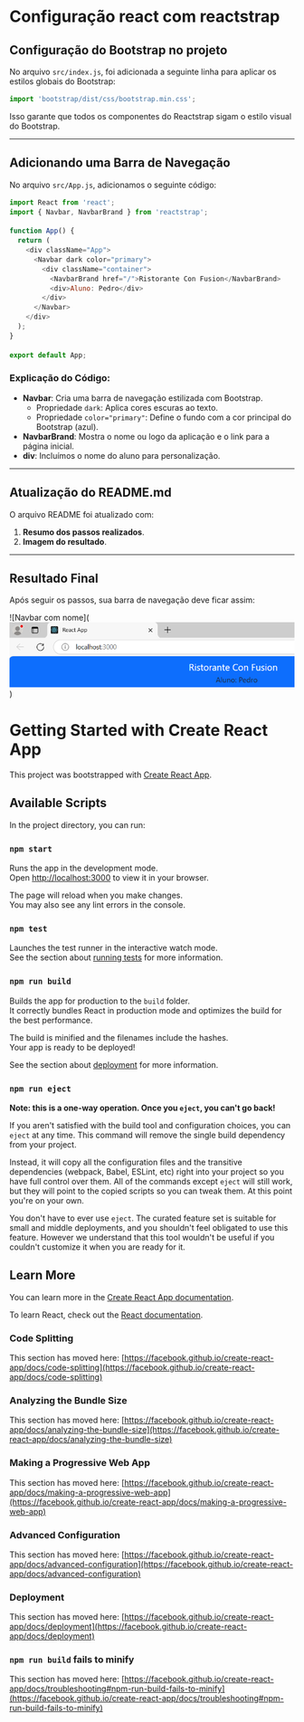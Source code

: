 # Configuração react com reactstrap



## Configuração do Bootstrap no projeto

No arquivo `src/index.js`, foi adicionada a seguinte linha para aplicar os estilos globais do Bootstrap:

```javascript
import 'bootstrap/dist/css/bootstrap.min.css';
```

Isso garante que todos os componentes do Reactstrap sigam o estilo visual do Bootstrap.

---

## Adicionando uma Barra de Navegação

No arquivo `src/App.js`, adicionamos o seguinte código:

```javascript
import React from 'react';
import { Navbar, NavbarBrand } from 'reactstrap';

function App() {
  return (
    <div className="App">
      <Navbar dark color="primary">
        <div className="container">
          <NavbarBrand href="/">Ristorante Con Fusion</NavbarBrand>
          <div>Aluno: Pedro</div>
        </div>
      </Navbar>
    </div>
  );
}

export default App;
```

### Explicação do Código:
- **Navbar**: Cria uma barra de navegação estilizada com Bootstrap.
  - Propriedade `dark`: Aplica cores escuras ao texto.
  - Propriedade `color="primary"`: Define o fundo com a cor principal do Bootstrap (azul).
- **NavbarBrand**: Mostra o nome ou logo da aplicação e o link para a página inicial.
- **div**: Incluímos o nome do aluno para personalização.

---

## Atualização do README.md

O arquivo README foi atualizado com:
1. **Resumo dos passos realizados**.
2. **Imagem do resultado**.



---

## Resultado Final

Após seguir os passos, sua barra de navegação deve ficar assim:

![Navbar com nome](![Navbar com nome](<src/Captura de tela 2024-11-21 203713.png>))


# Getting Started with Create React App

This project was bootstrapped with [Create React App](https://github.com/facebook/create-react-app).

## Available Scripts

In the project directory, you can run:

### `npm start`

Runs the app in the development mode.\
Open [http://localhost:3000](http://localhost:3000) to view it in your browser.

The page will reload when you make changes.\
You may also see any lint errors in the console.

### `npm test`

Launches the test runner in the interactive watch mode.\
See the section about [running tests](https://facebook.github.io/create-react-app/docs/running-tests) for more information.

### `npm run build`

Builds the app for production to the `build` folder.\
It correctly bundles React in production mode and optimizes the build for the best performance.

The build is minified and the filenames include the hashes.\
Your app is ready to be deployed!

See the section about [deployment](https://facebook.github.io/create-react-app/docs/deployment) for more information.

### `npm run eject`

**Note: this is a one-way operation. Once you `eject`, you can't go back!**

If you aren't satisfied with the build tool and configuration choices, you can `eject` at any time. This command will remove the single build dependency from your project.

Instead, it will copy all the configuration files and the transitive dependencies (webpack, Babel, ESLint, etc) right into your project so you have full control over them. All of the commands except `eject` will still work, but they will point to the copied scripts so you can tweak them. At this point you're on your own.

You don't have to ever use `eject`. The curated feature set is suitable for small and middle deployments, and you shouldn't feel obligated to use this feature. However we understand that this tool wouldn't be useful if you couldn't customize it when you are ready for it.

## Learn More

You can learn more in the [Create React App documentation](https://facebook.github.io/create-react-app/docs/getting-started).

To learn React, check out the [React documentation](https://reactjs.org/).

### Code Splitting

This section has moved here: [https://facebook.github.io/create-react-app/docs/code-splitting](https://facebook.github.io/create-react-app/docs/code-splitting)

### Analyzing the Bundle Size

This section has moved here: [https://facebook.github.io/create-react-app/docs/analyzing-the-bundle-size](https://facebook.github.io/create-react-app/docs/analyzing-the-bundle-size)

### Making a Progressive Web App

This section has moved here: [https://facebook.github.io/create-react-app/docs/making-a-progressive-web-app](https://facebook.github.io/create-react-app/docs/making-a-progressive-web-app)

### Advanced Configuration

This section has moved here: [https://facebook.github.io/create-react-app/docs/advanced-configuration](https://facebook.github.io/create-react-app/docs/advanced-configuration)

### Deployment

This section has moved here: [https://facebook.github.io/create-react-app/docs/deployment](https://facebook.github.io/create-react-app/docs/deployment)

### `npm run build` fails to minify

This section has moved here: [https://facebook.github.io/create-react-app/docs/troubleshooting#npm-run-build-fails-to-minify](https://facebook.github.io/create-react-app/docs/troubleshooting#npm-run-build-fails-to-minify)

